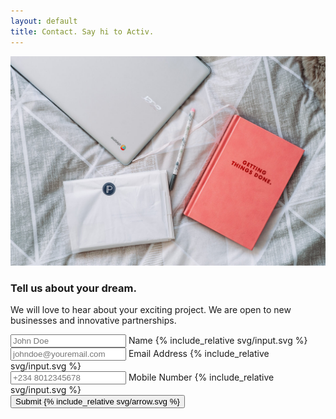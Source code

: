 ```yaml
---
layout: default
title: Contact. Say hi to Activ.
---
```


<section id="contact">
		<div class="grid_cont portfolio grid_align_center">
			<div class="portfolio_img_wrapper grid_cont_50perc">
				<img src="/img/contact-img.jpg" class="portfolio_img">
			</div>
			<div class="portfolio_desc grid_cont_50perc">
				<div class="portfolio_desc_heading">
					<h3>Tell us about your dream.</h3>
				</div>
                <div>
                    <p>
                        We will love to hear about your exciting project. We are open to new businesses and innovative partnerships.
                    </p>
                    <!-- <form id="contact-form" action="https://getform.io/f/87c1f35e-a425-44b5-85f7-a2c51e967ed5" method="POST">
                        <input type="text" name="name">
                        <input type="email" name="email">
                        <input type="tel" name="tel">
                        <button type="submit">Send</button>
                    </form> -->
                </div>
				<form id="contact-form" action="https://getform.io/f/87c1f35e-a425-44b5-85f7-a2c51e967ed5" method="POST">
					<div class="input input--nao">
						<input class="input__field input__field--nao" type="text" id="input-1" name="name" placeholder="John Doe" />
						<label class="input__label input__label--nao" for="input-1">
							<span class="input__label-content input__label-content--nao">Name</span>
						</label>
						{% include_relative svg/input.svg %}
					</div>
					<div class="input input--nao">
						<input class="input__field input__field--nao" type="email" id="input-2"  name="email" placeholder="johndoe@youremail.com"/>
						<label class="input__label input__label--nao" for="input-1">
							<span class="input__label-content input__label-content--nao">Email Address</span>
						</label>
						{% include_relative svg/input.svg %}
					</div>
					<div class="input input--nao">
						<input class="input__field input__field--nao" type="tel" id="input-3" name="tel" placeholder="+234 8012345678"/>
						<label class="input__label input__label--nao" for="input-1">
							<span class="input__label-content input__label-content--nao">Mobile Number</span>
						</label>
						{% include_relative svg/input.svg %}
					</div>
					<button class="btn">
						Submit
						{% include_relative svg/arrow.svg %}
					</button>
				</form>
			</div>
		</div>
	</section>
